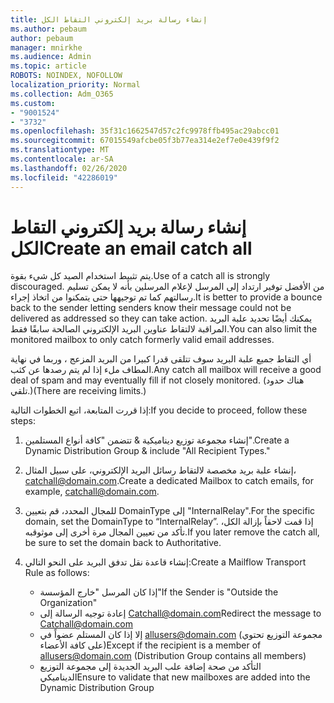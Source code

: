 ```yaml
---
title: إنشاء رسالة بريد إلكتروني التقاط الكل
ms.author: pebaum
author: pebaum
manager: mnirkhe
ms.audience: Admin
ms.topic: article
ROBOTS: NOINDEX, NOFOLLOW
localization_priority: Normal
ms.collection: Adm_O365
ms.custom:
- "9001524"
- "3732"
ms.openlocfilehash: 35f31c1662547d57c2fc9978ffb495ac29abcc01
ms.sourcegitcommit: 67015549afcbe05f3b77ea314e2ef7e0e439f9f2
ms.translationtype: MT
ms.contentlocale: ar-SA
ms.lasthandoff: 02/26/2020
ms.locfileid: "42286019"
---
```

# <a name="create-an-email-catch-all"></a><span data-ttu-id="399df-102">إنشاء رسالة بريد إلكتروني التقاط الكل</span><span class="sxs-lookup"><span data-stu-id="399df-102">Create an email catch all</span></span>

<span data-ttu-id="399df-103">يتم تثبيط استخدام الصيد كل شيء بقوة.</span><span class="sxs-lookup"><span data-stu-id="399df-103">Use of a catch all is strongly discouraged.</span></span> <span data-ttu-id="399df-104">من الأفضل توفير ارتداد إلى المرسل لإعلام المرسلين بأنه لا يمكن تسليم رسالتهم كما تم توجيهها حتى يتمكنوا من اتخاذ إجراء.</span><span class="sxs-lookup"><span data-stu-id="399df-104">It is better to provide a bounce back to the sender letting senders know their message could not be delivered as addressed so they can take action.</span></span> <span data-ttu-id="399df-105">يمكنك أيضًا تحديد علبة البريد المراقبة لالتقاط عناوين البريد الإلكتروني الصالحة سابقًا فقط.</span><span class="sxs-lookup"><span data-stu-id="399df-105">You can also limit the monitored mailbox to only catch formerly valid email addresses.</span></span> 

<span data-ttu-id="399df-106">أي التقاط جميع علبة البريد سوف تتلقى قدرا كبيرا من البريد المزعج ، وربما في نهاية المطاف ملء إذا لم يتم رصدها عن كثب.</span><span class="sxs-lookup"><span data-stu-id="399df-106">Any catch all mailbox will receive a good deal of spam and may eventually fill if not closely monitored.</span></span> <span data-ttu-id="399df-107">(هناك حدود تلقي.)</span><span class="sxs-lookup"><span data-stu-id="399df-107">(There are receiving limits.)</span></span> 

<span data-ttu-id="399df-108">إذا قررت المتابعة، اتبع الخطوات التالية:</span><span class="sxs-lookup"><span data-stu-id="399df-108">If you decide to proceed, follow these steps:</span></span>

1. <span data-ttu-id="399df-109">إنشاء مجموعة توزيع ديناميكية & تتضمن "كافة أنواع المستلمين".</span><span class="sxs-lookup"><span data-stu-id="399df-109">Create a Dynamic Distribution Group & include "All Recipient Types."</span></span>

2. <span data-ttu-id="399df-110">إنشاء علبة بريد مخصصة لالتقاط رسائل البريد الإلكتروني، على سبيل المثال، catchall@domain.com.</span><span class="sxs-lookup"><span data-stu-id="399df-110">Create a dedicated Mailbox to catch emails, for example, catchall@domain.com.</span></span>

3. <span data-ttu-id="399df-111">للمجال المحدد، قم بتعيين DomainType إلى "InternalRelay".</span><span class="sxs-lookup"><span data-stu-id="399df-111">For the specific domain, set the DomainType to “InternalRelay”.</span></span> <span data-ttu-id="399df-112">إذا قمت لاحقاً بإزالة الكل، تأكد من تعيين المجال مرة أخرى إلى موثوقبه.</span><span class="sxs-lookup"><span data-stu-id="399df-112">If you later remove the catch all, be sure to set the domain back to Authoritative.</span></span>

4. <span data-ttu-id="399df-113">إنشاء قاعدة نقل تدفق البريد على النحو التالي:</span><span class="sxs-lookup"><span data-stu-id="399df-113">Create a Mailflow Transport Rule as follows:</span></span>

    - <span data-ttu-id="399df-114">إذا كان المرسل "خارج المؤسسة"</span><span class="sxs-lookup"><span data-stu-id="399df-114">If the Sender is "Outside the Organization"</span></span>
    - <span data-ttu-id="399df-115">إعادة توجيه الرسالة إلى Catchall@domain.com</span><span class="sxs-lookup"><span data-stu-id="399df-115">Redirect the message to Catchall@domain.com</span></span>
    - <span data-ttu-id="399df-116">إلا إذا كان المستلم عضواً في allusers@domain.com (مجموعة التوزيع تحتوي على كافة الأعضاء)</span><span class="sxs-lookup"><span data-stu-id="399df-116">Except if the recipient is a member of allusers@domain.com (Distribution Group contains all members)</span></span>
    - <span data-ttu-id="399df-117">التأكد من صحة إضافة علب البريد الجديدة إلى مجموعة التوزيع الديناميكي</span><span class="sxs-lookup"><span data-stu-id="399df-117">Ensure to validate that new mailboxes are added into the Dynamic Distribution Group</span></span>
